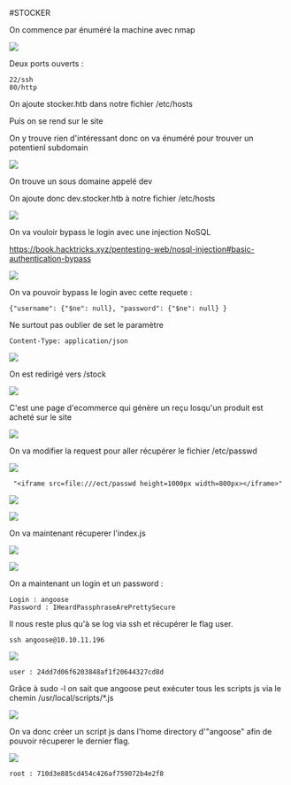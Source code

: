 #STOCKER

On commence par énuméré la machine avec nmap 

![](image/nmap.jpg)

Deux ports ouverts : 

    22/ssh
    80/http

On ajoute stocker.htb dans notre fichier /etc/hosts

Puis on se rend sur le site

On y trouve rien d'intéressant donc on va énuméré pour trouver un potentienl subdomain 

![](image/subEnum.jpg)

On trouve un sous domaine appelé dev 

On ajoute donc dev.stocker.htb à notre fichier /etc/hosts

![](image/dev.stocker_login.jpg)


On va vouloir bypass le login avec une injection NoSQL

https://book.hacktricks.xyz/pentesting-web/nosql-injection#basic-authentication-bypass

![](image/loginrequest.jpg)

On va pouvoir bypass le login avec cette requete : 

    {"username": {"$ne": null}, "password": {"$ne": null} }

Ne surtout pas oublier de set le paramètre 

    Content-Type: application/json

![](image/NoSQLi.jpg)

On est redirigé vers /stock

![](image/stock.jpg)

C'est une page d'ecommerce qui génère un reçu losqu'un produit est acheté sur le site

![](image/Re%C3%A7uOrder.jpg)

On va modifier la request pour aller récupérer le fichier /etc/passwd

![](image/CupRequest.jpg)

     "<iframe src=file:///ect/passwd height=1000px width=800px></iframe>"

![](image/GetExploit.jpg)

![](image/passwd.jpg)

On va maintenant récuperer l'index.js

![](image/index.js.jpg)

![](image/index.js%20File.jpg)

On a maintenant un login et un password : 

    Login : angoose
    Password : IHeardPassphraseArePrettySecure

Il nous reste plus qu'à se log via ssh et récupérer le flag user.

    ssh angoose@10.10.11.196

![](image/user.txt.jpg)

    user : 24dd7d06f6203848af1f20644327cd8d

Grâce à sudo -l on sait que angoose peut exécuter tous les scripts js via le chemin /usr/local/scripts/*.js

![](image/sudo-l.jpg)

On va donc créer un script js dans l'home directory d'"angoose" afin de pouvoir récuperer le dernier flag.

![](image/exploit.js%20%26%26%20root.jpg)

    root : 710d3e885cd454c426af759072b4e2f8